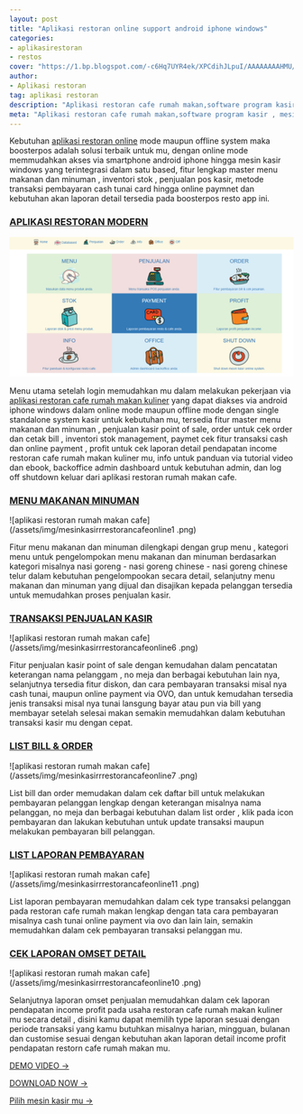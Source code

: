 ```yaml
---
layout: post
title: "Aplikasi restoran online support android iphone windows"
categories: 
- aplikasirestoran
- restos
cover: "https://1.bp.blogspot.com/-c6Hq7UYR4ek/XPCdihJLpuI/AAAAAAAAHMU/8DTLzc2U_owYoARkb4M__e21GUurT0fbgCLcBGAs/s1600/mesin%2Bsoftware%2Bkasir%2Brestoran%2Bcafe%2Bonline1.jpg"
author:
- Aplikasi restoran
tag: aplikasi restoran
description: "Aplikasi restoran cafe rumah makan,software program kasir , mesin kasir restoran"
meta: "Aplikasi restoran cafe rumah makan,software program kasir , mesin kasir restoran"
---
```

Kebutuhan [aplikasi restoran online](/aplikasirestoran/2020/03/28/boostresto.html) mode maupun offline system maka boosterpos adalah solusi terbaik untuk mu, dengan online mode memmudahkan akses via smartphone android iphone hingga mesin kasir windows yang terintegrasi dalam satu based, fitur lengkap master menu makanan dan minuman , inventori stok , penjualan pos kasir, metode transaksi pembayaran cash tunai card hingga online paymnet dan kebutuhan akan laporan detail tersedia pada boosterpos resto app ini.



### **[APLIKASI RESTORAN MODERN](/aplikasirestoran/2020/03/28/boostresto.html)**

![aplikasi restoran rumah makan cafe](/assets/img/mesinkasirrrestorancafeonline.png)

Menu utama setelah login memudahkan mu dalam melakukan pekerjaan via [aplikasi restoran cafe rumah makan kuliner](/aplikasirestoran/2020/03/28/boostresto.html) yang dapat diakses via android iphone windows dalam online mode maupun offline mode dengan single standalone system kasir untuk kebutuhan mu, tersedia fitur master menu makanan dan minuman , penjualan kasir point of sale, order untuk cek order dan cetak bill , inventori stok management, paymet cek fitur transaksi cash dan online payment , profit untuk cek laporan detail pendapatan income restoran cafe rumah makan kuliner mu, info untuk panduan via tutorial video dan ebook, backoffice admin dashboard untuk kebutuhan admin, dan log off shutdown keluar dari aplikasi restoran rumah makan cafe.




### **[MENU MAKANAN MINUMAN](/aplikasirestoran/2020/03/28/boostresto.html)**

![aplikasi restoran rumah makan cafe](/assets/img/mesinkasirrrestorancafeonline1 .png)

Fitur menu makanan dan minuman dilengkapi dengan grup menu , kategori menu untuk pengelompokan menu makanan dan minuman berdasarkan kategori misalnya nasi goreng - nasi goreng chinese - nasi goreng chinese telur dalam kebutuhan pengelompookan secara detail, selanjutny menu makanan dan minuman yang dijual dan disajikan kepada pelanggan tersedia untuk memudahkan proses penjualan kasir.





### **[TRANSAKSI PENJUALAN KASIR](/aplikasirestoran/2020/03/28/boostresto.html)**

![aplikasi restoran rumah makan cafe](/assets/img/mesinkasirrrestorancafeonline6 .png)

Fitur penjualan kasir point of sale dengan kemudahan dalam pencatatan keterangan nama pelanggam , no meja dan berbagai kebutuhan lain nya, selanjutnya tersedia fitur diskon, dan cara pembayaran transaksi misal nya cash tunai, maupun online payment via OVO, dan untuk kemudahan tersedia jenis transaksi misal nya tunai lansgung bayar atau pun via bill yang membayar setelah selesai makan semakin memudahkan dalam kebutuhan transaksi kasir mu dengan cepat.






### **[LIST BILL & ORDER](/aplikasirestoran/2020/03/28/boostresto.html)**

![aplikasi restoran rumah makan cafe](/assets/img/mesinkasirrrestorancafeonline7 .png)

List bill dan order memudakan dalam cek daftar bill untuk melakukan pembayaran pelanggan lengkap dengan keterangan misalnya nama pelanggan, no meja dan berbagai kebutuhan dalam list order , klik pada icon pembayaran dan lakukan kebutuhan untuk update transaksi maupun melakukan pembayaran bill pelanggan.






### **[LIST LAPORAN PEMBAYARAN](/aplikasirestoran/2020/03/28/boostresto.html)**

![aplikasi restoran rumah makan cafe](/assets/img/mesinkasirrrestorancafeonline11 .png)

List laporan pembayaran memudahkan dalam cek type transaksi pelanggan pada restoran cafe rumah makan lengkap dengan tata cara pembayaran misalnya cash tunai online payment via ovo dan lain lain, semakin memudahkan dalam cek pembayaran transaksi pelanggan mu.






### **[CEK LAPORAN OMSET DETAIL](/aplikasirestoran/2020/03/28/boostresto.html)**

![aplikasi restoran rumah makan cafe](/assets/img/mesinkasirrrestorancafeonline10 .png)

Selanjutnya laporan omset penjualan memudahkan dalam cek laporan pendapatan income profit pada usaha restoran cafe rumah makan kuliner mu secara detail , disini kamu dapat memilih type laporan sesuai dengan periode transaksi yang kamu butuhkan misalnya harian, mingguan, bulanan dan customise sesuai dengan kebutuhan akan laporan detail income profit pendapatan restorn cafe rumah makan mu. 





[DEMO VIDEO →](https://mesinkasir.github.io/aplikasi/menu-boosterpos-resto.html)


[DOWNLOAD NOW →](https://mesinkasir.github.io/e-catalog/Boosterpos%20Resto%20App.pdf)


[Pilih mesin kasir mu →](/hardware)